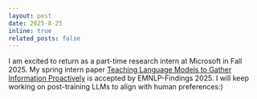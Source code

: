 ```yaml
---
layout: post
date: 2025-8-25
inline: true
related_posts: false
---
```


I am excited to return as a part-time research intern at Microsoft in Fall 2025. My spring intern paper [Teaching Language Models to Gather Information Proactively](https://arxiv.org/abs/2507.21389) is accepted by EMNLP-Findings 2025. I will keep working on post-training LLMs to align with human preferences:)
